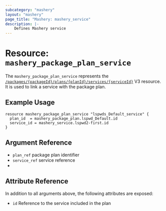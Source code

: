 ```yaml
---
subcategory: "mashery"
layout: "mashery"
page_title: "Mashery: mashery_service"
description: |-
    Defines Mashery service
---
```


# Resource: `mashery_package_plan_service`

The `mashery_package_plan_service` represents the [`/packages/{packageId}/plans/{planId}/services/{serviceId}`](https://developer.mashery.com/docs/read/mashery_api/30/resources/packages/plans/services)
V3 resource. It is used to link a service with the package plan.

## Example Usage

```hcl
resource mashery_package_plan_service "lspwds_Default_service" {
  plan_id  = mashery_package_plan.lspwd_Default.id
  service_id = mashery_service.lspwd2-first.id
}
```

## Argument Reference
* `plan_ref` package plan identifier
* `service_ref` service reference
* 
## Attribute Reference

In addition to all arguments above, the following attributes are exposed:

* `id` Reference to the service included in the plan
